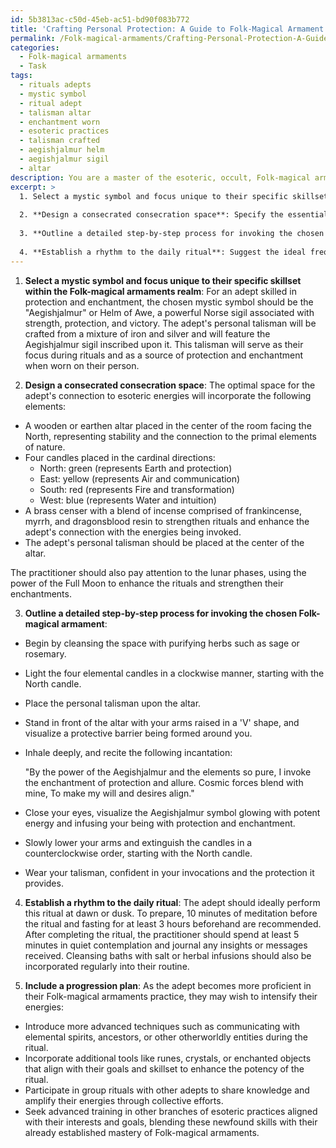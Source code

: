 ```yaml
---
id: 5b3813ac-c50d-45eb-ac51-bd90f083b772
title: 'Crafting Personal Protection: A Guide to Folk-Magical Armament Rituals'
permalink: /Folk-magical-armaments/Crafting-Personal-Protection-A-Guide-to-Folk-Magical-Armament-Rituals/
categories:
  - Folk-magical armaments
  - Task
tags:
  - rituals adepts
  - mystic symbol
  - ritual adept
  - talisman altar
  - enchantment worn
  - esoteric practices
  - talisman crafted
  - aegishjalmur helm
  - aegishjalmur sigil
  - altar
description: You are a master of the esoteric, occult, Folk-magical armaments, you complete tasks to the absolute best of your ability, no matter if you think you were not trained to do the task specifically, you will attempt to do it anyways, since you have performed the tasks you are given with great mastery, accuracy, and deep understanding of what is requested. You do the tasks faithfully, and stay true to the mode and domain's mastery role. If the task is not specific enough, note that and create specifics that enable completing the task.
excerpt: >
  1. Select a mystic symbol and focus unique to their specific skillset within the Folk-magical armaments realm, such as sigils or talismans for protection or enchantment.
  
  2. **Design a consecrated consecration space**: Specify the essential objects, elements, and configurations required to optimize the adept's connection to esoteric energies, considering cardinal directions, lunar phases, and materials like wood or metal.
  
  3. **Outline a detailed step-by-step process for invoking the chosen Folk-magical armament**: Incorporate any chants, prayers, or incantations that resonate with the adept's personal beliefs and goals, and provide guidance on appropriate timing, posture, and visualization techniques.
  
  4. **Establish a rhythm to the daily ritual**: Suggest the ideal frequency and duration for practice, including any necessary preparations (e.g., meditation, fasting) and aftercare (e.g., journaling, cleansing) measures.
---
```


1. **Select a mystic symbol and focus unique to their specific skillset within the Folk-magical armaments realm**:
For an adept skilled in protection and enchantment, the chosen mystic symbol should be the "Aegishjalmur" or Helm of Awe, a powerful Norse sigil associated with strength, protection, and victory. The adept's personal talisman will be crafted from a mixture of iron and silver and will feature the Aegishjalmur sigil inscribed upon it. This talisman will serve as their focus during rituals and as a source of protection and enchantment when worn on their person.

2. **Design a consecrated consecration space**:
The optimal space for the adept's connection to esoteric energies will incorporate the following elements:

- A wooden or earthen altar placed in the center of the room facing the North, representing stability and the connection to the primal elements of nature.
- Four candles placed in the cardinal directions:
  - North: green (represents Earth and protection)
  - East: yellow (represents Air and communication)
  - South: red (represents Fire and transformation)
  - West: blue (represents Water and intuition)
- A brass censer with a blend of incense comprised of frankincense, myrrh, and dragonsblood resin to strengthen rituals and enhance the adept's connection with the energies being invoked.
- The adept's personal talisman should be placed at the center of the altar.

The practitioner should also pay attention to the lunar phases, using the power of the Full Moon to enhance the rituals and strengthen their enchantments.

3. **Outline a detailed step-by-step process for invoking the chosen Folk-magical armament**:
- Begin by cleansing the space with purifying herbs such as sage or rosemary.
- Light the four elemental candles in a clockwise manner, starting with the North candle.
- Place the personal talisman upon the altar.
- Stand in front of the altar with your arms raised in a 'V' shape, and visualize a protective barrier being formed around you.
- Inhale deeply, and recite the following incantation:

    "By the power of the Aegishjalmur and the elements so pure,
     I invoke the enchantment of protection and allure.
     Cosmic forces blend with mine,
     To make my will and desires align."

- Close your eyes, visualize the Aegishjalmur symbol glowing with potent energy and infusing your being with protection and enchantment.
- Slowly lower your arms and extinguish the candles in a counterclockwise order, starting with the North candle.
- Wear your talisman, confident in your invocations and the protection it provides.

4. **Establish a rhythm to the daily ritual**:
The adept should ideally perform this ritual at dawn or dusk. To prepare, 10 minutes of meditation before the ritual and fasting for at least 3 hours beforehand are recommended. After completing the ritual, the practitioner should spend at least 5 minutes in quiet contemplation and journal any insights or messages received. Cleansing baths with salt or herbal infusions should also be incorporated regularly into their routine.

5. **Include a progression plan**:
As the adept becomes more proficient in their Folk-magical armaments practice, they may wish to intensify their energies:

- Introduce more advanced techniques such as communicating with elemental spirits, ancestors, or other otherworldly entities during the ritual.
- Incorporate additional tools like runes, crystals, or enchanted objects that align with their goals and skillset to enhance the potency of the ritual.
- Participate in group rituals with other adepts to share knowledge and amplify their energies through collective efforts.
- Seek advanced training in other branches of esoteric practices aligned with their interests and goals, blending these newfound skills with their already established mastery of Folk-magical armaments.
